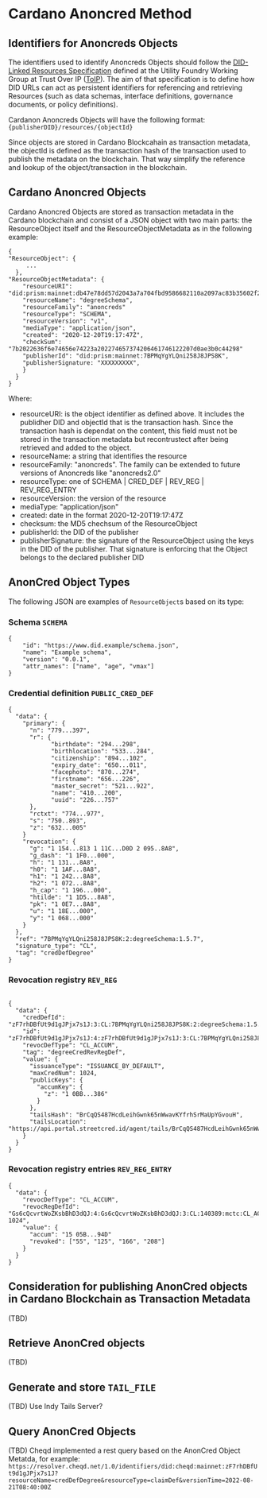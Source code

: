 # Cardano Anoncred Method

## Identifiers for Anoncreds Objects

The identifiers used to identify Anoncreds Objects should follow the [DID-Linked Resources Specification](https://wiki.trustoverip.org/display/HOME/DID-Linked+Resources+Specification) defined at the Utility Foundry Working Group at Trust Over IP ([ToIP](https://trustoverip.org)).
The aim of that specification is to define how DID URLs can act as persistent identifiers for referencing and retrieving Resources (such as data schemas, interface definitions, governance documents, or policy definitions).

Cardanon Anoncreds Objects will have the following format:
`{publisherDID}/resources/{objectId}`

Since objects are stored in Cardano Blockcahain as transaction metadata, the objectId is defined as the transaction hash of the transaction used to publish the metadata on the blockchain. That way simplify the reference and lookup of the object/transaction in the blockchain.

## Cardano Anoncred Objects
Cardano Anoncred Objects are stored as transaction metadata in the Cardano blockchain and consist of a JSON object with two main parts: the ResourceObject  itself and the ResourceObjectMetadata as in the following example:

```
{
"ResourceObject": {
     ...
  },
"ResourceObjectMetadata": {
    "resourceURI": "did:prism:mainnet:db47e78dd57d2043a7a704fbd9586682110a2097ac83b35602f290/resource/1815a6d1b6ecb9c2e1de09d3d18389b641ea34700",
    "resourceName": "degreeSchema",
    "resourceFamily": "anoncreds"
    "resourceType": "SCHEMA",
    "resourceVersion": "v1",    
    "mediaType": "application/json",
    "created": "2020-12-20T19:17:47Z",
    "checkSum": "7b2022636f6e74656e74223a202274657374206461746122207d0ae3b0c44298"
    "publisherId": "did:prism:mainnet:7BPMqYgYLQni258J8JPS8K",
    "publisherSignature: "XXXXXXXXX",
    }
  }
}
```
Where:

- resourceURI: is the object identifier as defined above. It includes the publidher DID and objectId that is the transaction hash. Since the transaction hash is dependat on the content, this field must not be stored in the transaction metadata but recontrustect after being retrieved and added to the object.
- resourceName: a string that identifies the resource
- resourceFamily: "anoncreds". The family can be extended to future versions of Anoncreds like "anoncreds2.0"
- resourceType: one of SCHEMA | CRED_DEF | REV_REG | REV_REG_ENTRY
- resourceVersion: the version of the resource
- mediaType: "application/json"
- created: date in the format 2020-12-20T19:17:47Z
- checksum: the MD5 chechsum of the ResourceObject
- publisherId: the DID of the publisher
- publisherSignature: the signature of the ResourceObject using the keys in the DID of the publisher. That signature is enforcing that the Object belongs to the declared publisher DID 


## AnonCred Object Types
The following JSON are examples of `ResourceObject`s based on its type:

### Schema `SCHEMA`
```
{
    "id": "https://www.did.example/schema.json",
    "name": "Example schema",
    "version": "0.0.1",
    "attr_names": ["name", "age", "vmax"]
}
```

### Credential definition `PUBLIC_CRED_DEF`
```
{
  "data": {
    "primary": {
      "n": "779...397",
      "r": {
            "birthdate": "294...298",
            "birthlocation": "533...284",
            "citizenship": "894...102",
            "expiry_date": "650...011",
            "facephoto": "870...274",
            "firstname": "656...226",
            "master_secret": "521...922",
            "name": "410...200",
            "uuid": "226...757"
      },
      "rctxt": "774...977",
      "s": "750..893",
      "z": "632...005"
    }
    "revocation": {
      "g": "1 154...813 1 11C...D0D 2 095..8A8",
      "g_dash": "1 1F0...000",
      "h": "1 131...8A8",
      "h0": "1 1AF...8A8",
      "h1": "1 242...8A8",
      "h2": "1 072...8A8",
      "h_cap": "1 196...000",
      "htilde": "1 1D5...8A8",
      "pk": "1 0E7...8A8",
      "u": "1 18E...000",
      "y": "1 068...000"
    }
  },
  "ref": "7BPMqYgYLQni258J8JPS8K:2:degreeSchema:1.5.7",
  "signature_type": "CL",
  "tag": "credDefDegree"
}
```


### Revocation registry `REV_REG`
```

{
  "data": {
    "credDefId": "zF7rhDBfUt9d1gJPjx7s1J:3:CL:7BPMqYgYLQni258J8JPS8K:2:degreeSchema:1.5.7:credDefDegree",
    "id": "zF7rhDBfUt9d1gJPjx7s1J:4:zF7rhDBfUt9d1gJPjx7s1J:3:CL:7BPMqYgYLQni258J8JPS8K:2:degreeSchema:1.5.7:credDefDegree:CL_ACCUM:degreeCredRevRegDef",
    "revocDefType": "CL_ACCUM",
    "tag": "degreeCredRevRegDef",
    "value": {
      "issuanceType": "ISSUANCE_BY_DEFAULT",
      "maxCredNum": 1024,
      "publicKeys": {
        "accumKey": {
          "z": "1 0BB...386"
        }
      },
      "tailsHash": "BrCqQS487HcdLeihGwnk65nWwavKYfrhSrMaUpYGvouH",
      "tailsLocation": "https://api.portal.streetcred.id/agent/tails/BrCqQS487HcdLeihGwnk65nWwavKYfrhSrMaUpYGvouH"
    }
  }
}
```

### Revocation registry entries `REV_REG_ENTRY`
```
{
  "data": {
    "revocDefType": "CL_ACCUM",
    "revocRegDefId": "Gs6cQcvrtWoZKsbBhD3dQJ:4:Gs6cQcvrtWoZKsbBhD3dQJ:3:CL:140389:mctc:CL_ACCUM:1-1024",
    "value": {
      "accum": "15 05B...94D"
      "revoked": ["55", "125", "166", "208"]
    }
  }
}
```


## Consideration for publishing AnonCred objects in Cardano Blockchain as Transaction Metadata
(TBD)

## Retrieve AnonCred objects
(TBD)

## Generate and store `TAIL_FILE`
(TBD)
Use Indy Tails Server?

## Query AnonCred Objects
(TBD)
Cheqd implemented a rest query based on the AnonCred Object Metatda, for example:
`https://resolver.cheqd.net/1.0/identifiers/did:cheqd:mainnet:zF7rhDBfUt9d1gJPjx7s1J?resourceName=credDefDegree&resourceType=claimDef&versionTime=2022-08-21T08:40:00Z`

